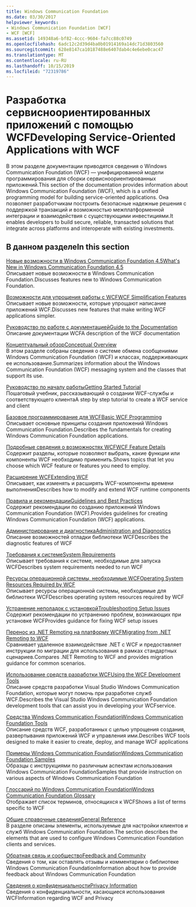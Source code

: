 ```yaml
---
title: Windows Communication Foundation
ms.date: 03/30/2017
helpviewer_keywords:
- Windows Communication Foundation [WCF]
- WCF [WCF]
ms.assetid: 149348a6-bf82-4ccc-9604-fa7cc88c0749
ms.openlocfilehash: 6adc12c2d39d4ba0b01914169a14dc71d3803560
ms.sourcegitcommit: 628e8147ca10187488e6407dab4c4e6ebe0cac47
ms.translationtype: MT
ms.contentlocale: ru-RU
ms.lasthandoff: 10/15/2019
ms.locfileid: "72319786"
---
```

# <a name="developing-service-oriented-applications-with-wcf"></a><span data-ttu-id="e26d1-102">Разработка сервисноориентированных приложений с помощью WCF</span><span class="sxs-lookup"><span data-stu-id="e26d1-102">Developing Service-Oriented Applications with WCF</span></span>
<span data-ttu-id="e26d1-103">В этом разделе документации приводятся сведения о Windows Communication Foundation (WCF) — унифицированной модели программирования для сборки сервисноориентированных приложений.</span><span class="sxs-lookup"><span data-stu-id="e26d1-103">This section of the documentation provides information about Windows Communication Foundation (WCF), which is a unified programming model for building service-oriented applications.</span></span> <span data-ttu-id="e26d1-104">Она позволяет разработчикам построить безопасные надежные решения с поддержкой транзакций и возможностью межплатформенной интеграции и взаимодействия с существующими инвестициями.</span><span class="sxs-lookup"><span data-stu-id="e26d1-104">It enables developers to build secure, reliable, transacted solutions that integrate across platforms and interoperate with existing investments.</span></span>
 
## <a name="in-this-section"></a><span data-ttu-id="e26d1-105">В данном разделе</span><span class="sxs-lookup"><span data-stu-id="e26d1-105">In this section</span></span>  
 [<span data-ttu-id="e26d1-106">Новые возможности в Windows Communication Foundation 4.5</span><span class="sxs-lookup"><span data-stu-id="e26d1-106">What's New in Windows Communication Foundation 4.5</span></span>](whats-new.md)  
 <span data-ttu-id="e26d1-107">Описывает новые возможности в Windows Communication Foundation.</span><span class="sxs-lookup"><span data-stu-id="e26d1-107">Discusses features new to Windows Communication Foundation.</span></span>  
  
 [<span data-ttu-id="e26d1-108">Возможности для упрощения работы с WCF</span><span class="sxs-lookup"><span data-stu-id="e26d1-108">WCF Simplification Features</span></span>](wcf-simplification-features.md)  
 <span data-ttu-id="e26d1-109">Описывает новые возможности, которые упрощают написание приложений WCF.</span><span class="sxs-lookup"><span data-stu-id="e26d1-109">Discusses new features that make writing WCF applications simpler.</span></span>  
  
 [<span data-ttu-id="e26d1-110">Руководство по работе с документацией</span><span class="sxs-lookup"><span data-stu-id="e26d1-110">Guide to the Documentation</span></span>](guide-to-the-documentation.md)  
 <span data-ttu-id="e26d1-111">Описание документации WCF</span><span class="sxs-lookup"><span data-stu-id="e26d1-111">A description of the WCF documentation</span></span>  
  
 [<span data-ttu-id="e26d1-112">Концептуальный обзор</span><span class="sxs-lookup"><span data-stu-id="e26d1-112">Conceptual Overview</span></span>](conceptual-overview.md)  
 <span data-ttu-id="e26d1-113">В этом разделе собраны сведения о системе обмена сообщениями Windows Communication Foundation (WCF) и классах, поддерживающих ее использование.</span><span class="sxs-lookup"><span data-stu-id="e26d1-113">Summarizes information about the Windows Communication Foundation (WCF) messaging system and the classes that support its use.</span></span>  
  
 [<span data-ttu-id="e26d1-114">Руководство по началу работы</span><span class="sxs-lookup"><span data-stu-id="e26d1-114">Getting Started Tutorial</span></span>](getting-started-tutorial.md)  
 <span data-ttu-id="e26d1-115">Пошаговый учебник, рассказывающий о создании WCF-службы и соответствующего клиента</span><span class="sxs-lookup"><span data-stu-id="e26d1-115">A step by step tutorial to create a WCF service and client</span></span>  
  
 [<span data-ttu-id="e26d1-116">Базовое программирование для WCF</span><span class="sxs-lookup"><span data-stu-id="e26d1-116">Basic WCF Programming</span></span>](basic-wcf-programming.md)  
 <span data-ttu-id="e26d1-117">Описывает основные принципы создания приложений Windows Communication Foundation.</span><span class="sxs-lookup"><span data-stu-id="e26d1-117">Describes the fundamentals for creating Windows Communication Foundation applications.</span></span>  
  
 [<span data-ttu-id="e26d1-118">Подробные сведения о возможностях WCF</span><span class="sxs-lookup"><span data-stu-id="e26d1-118">WCF Feature Details</span></span>](./feature-details/index.md)  
 <span data-ttu-id="e26d1-119">Содержит разделы, которые позволяют выбрать, какие функции или компоненты WCF необходимо применить.</span><span class="sxs-lookup"><span data-stu-id="e26d1-119">Shows topics that let you choose which WCF feature or features you need to employ.</span></span>  
  
 [<span data-ttu-id="e26d1-120">Расширение WCF</span><span class="sxs-lookup"><span data-stu-id="e26d1-120">Extending WCF</span></span>](./extending/index.md)  
 <span data-ttu-id="e26d1-121">Описывает, как изменять и расширять WCF-компоненты времени выполнения</span><span class="sxs-lookup"><span data-stu-id="e26d1-121">Describes how to modify and extend WCF runtime components</span></span>  
  
 [<span data-ttu-id="e26d1-122">Правила и рекомендации</span><span class="sxs-lookup"><span data-stu-id="e26d1-122">Guidelines and Best Practices</span></span>](guidelines-and-best-practices.md)  
 <span data-ttu-id="e26d1-123">Содержит рекомендации по созданию приложений Windows Communication Foundation (WCF).</span><span class="sxs-lookup"><span data-stu-id="e26d1-123">Provides guidelines for creating Windows Communication Foundation (WCF) applications.</span></span>  
  
 [<span data-ttu-id="e26d1-124">Администрирование и диагностика</span><span class="sxs-lookup"><span data-stu-id="e26d1-124">Administration and Diagnostics</span></span>](./diagnostics/index.md)  
 <span data-ttu-id="e26d1-125">Описание возможностей отладки библиотеки WCF</span><span class="sxs-lookup"><span data-stu-id="e26d1-125">Describes the diagnostic features of WCF</span></span>  
  
 [<span data-ttu-id="e26d1-126">Требования к системе</span><span class="sxs-lookup"><span data-stu-id="e26d1-126">System Requirements</span></span>](wcf-system-requirements.md)  
 <span data-ttu-id="e26d1-127">Описывает требования к системе, необходимые для запуска WCF</span><span class="sxs-lookup"><span data-stu-id="e26d1-127">Describes system requirements needed to run WCF</span></span>  
  
 [<span data-ttu-id="e26d1-128">Ресурсы операционной системы, необходимые WCF</span><span class="sxs-lookup"><span data-stu-id="e26d1-128">Operating System Resources Required by WCF</span></span>](operating-system-resources-required-by-wcf.md)  
 <span data-ttu-id="e26d1-129">Описывает ресурсы операционной системы, необходимые для библиотеки WCF</span><span class="sxs-lookup"><span data-stu-id="e26d1-129">Describes operating system resources required by WCF</span></span>  
  
 [<span data-ttu-id="e26d1-130">Устранение неполадок с установкой</span><span class="sxs-lookup"><span data-stu-id="e26d1-130">Troubleshooting Setup Issues</span></span>](troubleshooting-setup-issues.md)  
 <span data-ttu-id="e26d1-131">Содержит рекомендации по устранению проблем, возникающих при установке WCF</span><span class="sxs-lookup"><span data-stu-id="e26d1-131">Provides guidance for fixing WCF setup issues</span></span>  
  
 [<span data-ttu-id="e26d1-132">Перенос из .NET Remoting на платформу WCF</span><span class="sxs-lookup"><span data-stu-id="e26d1-132">Migrating from .NET Remoting to WCF</span></span>](migrating-from-net-remoting-to-wcf.md)  
 <span data-ttu-id="e26d1-133">Сравнивает удаленное взаимодействие .NET с WCF и предоставляет инструкции по миграции для использования в рамках стандартных сценариев.</span><span class="sxs-lookup"><span data-stu-id="e26d1-133">Compares .NET Remoting to WCF and provides migration guidance for common scenarios.</span></span>  
  
 [<span data-ttu-id="e26d1-134">Использование средств разработки WCF</span><span class="sxs-lookup"><span data-stu-id="e26d1-134">Using the WCF Development Tools</span></span>](using-the-wcf-development-tools.md)  
 <span data-ttu-id="e26d1-135">Описание средств разработки Visual Studio Windows Communication Foundation, которые могут помочь при разработке служб WCF.</span><span class="sxs-lookup"><span data-stu-id="e26d1-135">Describes the Visual Studio Windows Communication Foundation development tools that can assist you in developing your WCFservice.</span></span>  
  
 [<span data-ttu-id="e26d1-136">Средства Windows Communication Foundation</span><span class="sxs-lookup"><span data-stu-id="e26d1-136">Windows Communication Foundation Tools</span></span>](tools.md)  
 <span data-ttu-id="e26d1-137">Описание средств WCF, разработанных с целью упрощения создания, развертывания приложений WCF и управления ими.</span><span class="sxs-lookup"><span data-stu-id="e26d1-137">Describes WCF tools designed to make it easier to create, deploy, and manage WCF applications</span></span>  
  
 [<span data-ttu-id="e26d1-138">Примеры Windows Communication Foundation</span><span class="sxs-lookup"><span data-stu-id="e26d1-138">Windows Communication Foundation Samples</span></span>](./samples/index.md)  
 <span data-ttu-id="e26d1-139">Образцы с инструкциями по различным аспектам использования Windows Communication Foundation</span><span class="sxs-lookup"><span data-stu-id="e26d1-139">Samples that provide instruction on various aspects of Windows Communication Foundation</span></span>  
  
 [<span data-ttu-id="e26d1-140">Глоссарий по Windows Communication Foundation</span><span class="sxs-lookup"><span data-stu-id="e26d1-140">Windows Communication Foundation Glossary</span></span>](glossary.md)  
 <span data-ttu-id="e26d1-141">Отображает список терминов, относящихся к WCF</span><span class="sxs-lookup"><span data-stu-id="e26d1-141">Shows a list of terms specific to WCF</span></span>  
  
 [<span data-ttu-id="e26d1-142">Общие справочные сведения</span><span class="sxs-lookup"><span data-stu-id="e26d1-142">General Reference</span></span>](general-reference.md)  
 <span data-ttu-id="e26d1-143">В разделе описаны элементы, используемые для настройки клиентов и служб Windows Communication Foundation.</span><span class="sxs-lookup"><span data-stu-id="e26d1-143">The section describes the elements that are used to configure Windows Communication Foundation clients and services.</span></span>  
  
 [<span data-ttu-id="e26d1-144">Обратная связь и сообщество</span><span class="sxs-lookup"><span data-stu-id="e26d1-144">Feedback and Community</span></span>](feedback-and-community.md)  
 <span data-ttu-id="e26d1-145">Сведения о том, как оставлять отзывы и комментарии о библиотеке Windows Communication Foundation</span><span class="sxs-lookup"><span data-stu-id="e26d1-145">Information about how to provide feedback about Windows Communication Foundation</span></span>  
  
 [<span data-ttu-id="e26d1-146">Сведения о конфиденциальности</span><span class="sxs-lookup"><span data-stu-id="e26d1-146">Privacy Information</span></span>](privacy-information.md)  
 <span data-ttu-id="e26d1-147">Сведения о конфиденциальности, касающиеся использования WCF</span><span class="sxs-lookup"><span data-stu-id="e26d1-147">Information regarding WCF and Privacy</span></span>  
